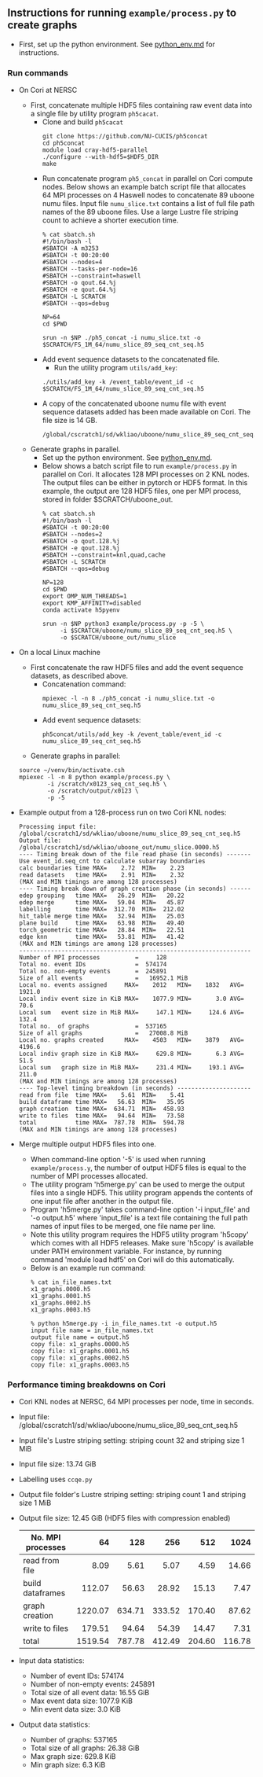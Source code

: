## Instructions for running `example/process.py` to create graphs

* First, set up the python environment. See [python_env.md](./python_env.md)
  for instructions.

### Run commands
* On Cori at NERSC
  + First, concatenate multiple HDF5 files containing raw event data into a
    single file by utility program `ph5cacat`.
    * Clone and build `ph5cacat`
      ```
      git clone https://github.com/NU-CUCIS/ph5concat
      cd ph5concat
      module load cray-hdf5-parallel
      ./configure --with-hdf5=$HDF5_DIR
      make
      ```
    * Run concatenate program `ph5_concat` in parallel on Cori compute nodes.
      Below shows an example batch script file that allocates 64 MPI processes
      on 4 Haswell nodes to concatenate 89 uboone numu files. Input file
      `numu_slice.txt` contains a list of full file path names of the 89
      uboone files. Use a large Lustre file striping count to achieve a shorter
      execution time.
      ```
      % cat sbatch.sh
      #!/bin/bash -l
      #SBATCH -A m3253
      #SBATCH -t 00:20:00
      #SBATCH --nodes=4
      #SBATCH --tasks-per-node=16
      #SBATCH --constraint=haswell
      #SBATCH -o qout.64.%j
      #SBATCH -e qout.64.%j
      #SBATCH -L SCRATCH
      #SBATCH --qos=debug

      NP=64
      cd $PWD

      srun -n $NP ./ph5_concat -i numu_slice.txt -o $SCRATCH/FS_1M_64/numu_slice_89_seq_cnt_seq.h5
      ````
    * Add event sequence datasets to the concatenated file.
      + Run the utility program `utils/add_key`:
      ````
      ./utils/add_key -k /event_table/event_id -c $SCRATCH/FS_1M_64/numu_slice_89_seq_cnt_seq.h5
      ````
    * A copy of the concatenated uboone numu file with event sequence datasets
      added has been made available on Cori. The file size is 14 GB.
      ```
      /global/cscratch1/sd/wkliao/uboone/numu_slice_89_seq_cnt_seq.h5
      ```
  + Generate graphs in parallel.
    * Set up the python environment. See [python_env.md](./python_env.md).
    * Below shows a batch script file to run `example/process.py` in parallel
      on Cori. It allocates 128 MPI processes on 2 KNL nodes. The output files
      can be either in pytorch or HDF5 format. In this example, the output are
      128 HDF5 files, one per MPI process, stored in folder $SCRATCH/uboone_out.
      ```
      % cat sbatch.sh
      #!/bin/bash -l
      #SBATCH -t 00:20:00
      #SBATCH --nodes=2
      #SBATCH -o qout.128.%j
      #SBATCH -e qout.128.%j
      #SBATCH --constraint=knl,quad,cache
      #SBATCH -L SCRATCH
      #SBATCH --qos=debug

      NP=128
      cd $PWD
      export OMP_NUM_THREADS=1
      export KMP_AFFINITY=disabled
      conda activate h5pyenv

      srun -n $NP python3 example/process.py -p -5 \
           -i $SCRATCH/uboone/numu_slice_89_seq_cnt_seq.h5 \
           -o $SCRATCH/uboone_out/numu_slice
      ````
* On a local Linux machine
  + First concatenate the raw HDF5 files and add the event sequence datasets,
    as described above.
    * Concatenation command:
      ```
      mpiexec -l -n 8 ./ph5_concat -i numu_slice.txt -o numu_slice_89_seq_cnt_seq.h5
      ```
    * Add event sequence datasets:
      ```
      ph5concat/utils/add_key -k /event_table/event_id -c numu_slice_89_seq_cnt_seq.h5
      ```
  + Generate graphs in parallel:
  ```
  source ~/venv/bin/activate.csh
  mpiexec -l -n 8 python example/process.py \
          -i /scratch/x0123_seq_cnt_seq.h5 \
          -o /scratch/output/x0123 \
          -p -5
  ```

* Example output from a 128-process run on two Cori KNL nodes:
  ```
  Processing input file: /global/cscratch1/sd/wkliao/uboone/numu_slice_89_seq_cnt_seq.h5
  Output file: /global/cscratch1/sd/wkliao/uboone_out/numu_slice.0000.h5
  ---- Timing break down of the file read phase (in seconds) -------
  Use event_id.seq_cnt to calculate subarray boundaries
  calc boundaries time MAX=    2.72  MIN=    2.23
  read datasets   time MAX=    2.91  MIN=    2.32
  (MAX and MIN timings are among 128 processes)
  ---- Timing break down of graph creation phase (in seconds) ------
  edep grouping   time MAX=   26.29  MIN=   20.22
  edep merge      time MAX=   59.04  MIN=   45.87
  labelling       time MAX=  312.70  MIN=  212.02
  hit_table merge time MAX=   32.94  MIN=   25.03
  plane build     time MAX=   63.98  MIN=   49.40
  torch_geometric time MAX=   28.84  MIN=   22.51
  edge knn        time MAX=   53.81  MIN=   41.42
  (MAX and MIN timings are among 128 processes)
  ------------------------------------------------------------------
  Number of MPI processes          =     128
  Total no. event IDs              =  574174
  Total no. non-empty events       =  245891
  Size of all events               =   16952.1 MiB
  Local no. events assigned     MAX=    2012   MIN=    1832   AVG=    1921.0
  Local indiv event size in KiB MAX=    1077.9 MIN=       3.0 AVG=      70.6
  Local sum   event size in MiB MAX=     147.1 MIN=     124.6 AVG=     132.4
  Total no.  of graphs             =  537165
  Size of all graphs               =   27008.8 MiB
  Local no. graphs created      MAX=    4503   MIN=    3879   AVG=    4196.6
  Local indiv graph size in KiB MAX=     629.8 MIN=       6.3 AVG=      51.5
  Local sum   graph size in MiB MAX=     231.4 MIN=     193.1 AVG=     211.0
  (MAX and MIN timings are among 128 processes)
  ---- Top-level timing breakdown (in seconds) ---------------------
  read from file  time MAX=    5.61  MIN=    5.41
  build dataframe time MAX=   56.63  MIN=   35.95
  graph creation  time MAX=  634.71  MIN=  458.93
  write to files  time MAX=   94.64  MIN=   73.58
  total           time MAX=  787.78  MIN=  594.78
  (MAX and MIN timings are among 128 processes)
  ```
* Merge multiple output HDF5 files into one.
  + When command-line option '-5' is used when running `example/process.y`, the
    number of output HDF5 files is equal to the number of MPI processes
    allocated.
  + The utility program 'h5merge.py' can be used to merge the output files into
    a single HDF5. This utility program appends the contents of one input file
    after another in the output file.
  + Program 'h5merge.py' takes command-line option '-i input_file' and '-o
    output.h5' where 'input_file' is a text file containing the full path names
    of input files to be merged, one file name per line.
  + Note this utility program requires the HDF5 utility program 'h5copy' which
    comes with all HDF5 releases. Make sure 'h5copy' is available under PATH
    environment variable. For instance, by running command 'module load hdf5'
    on Cori will do this automatically.
  + Below is an example run command:
    ```
    % cat in_file_names.txt
    x1_graphs.0000.h5
    x1_graphs.0001.h5
    x1_graphs.0002.h5
    x1_graphs.0003.h5

    % python h5merge.py -i in_file_names.txt -o output.h5
    input file name = in_file_names.txt
    output file name = output.h5
    copy file: x1_graphs.0000.h5
    copy file: x1_graphs.0001.h5
    copy file: x1_graphs.0002.h5
    copy file: x1_graphs.0003.h5
    ```

### Performance timing breakdowns on Cori
* Cori KNL nodes at NERSC, 64 MPI processes per node, time in seconds.
* Input file: /global/cscratch1/sd/wkliao/uboone/numu_slice_89_seq_cnt_seq.h5
* Input file's Lustre striping setting: striping count 32 and striping size 1 MiB
* Input file size: 13.74 GiB
* Labelling uses `ccqe.py`
* Output file folder's Lustre striping setting: striping count 1 and striping size 1 MiB
* Output file size: 12.45 GiB (HDF5 files with compression enabled)

   | No. MPI processes | 64      | 128    | 256    | 512    | 1024   |
   | ----------------- |--------:|-------:|-------:|-------:|-------:|
   | read from file    |    8.09 |   5.61 |   5.07 |   4.59 |  14.66 |
   | build dataframes  |  112.07 |  56.63 |  28.92 |  15.13 |   7.47 |
   | graph creation    | 1220.07 | 634.71 | 333.52 | 170.40 |  87.62 |
   | write to files    |  179.51 |  94.64 |  54.39 |  14.47 |   7.31 |
   | total             | 1519.54 | 787.78 | 412.49 | 204.60 | 116.78 |

* Input data statistics:
  + Number of event IDs: 574174
  + Number of non-empty events: 245891
  + Total size of all event data: 16.55 GiB
  + Max event data size: 1077.9 KiB
  + Min event data size:    3.0 KiB
* Output data statistics:
  + Number of graphs: 537165
  + Total size of all graphs: 26.38 GiB
  + Max graph size: 629.8 KiB
  + Min graph size:   6.3 KiB

